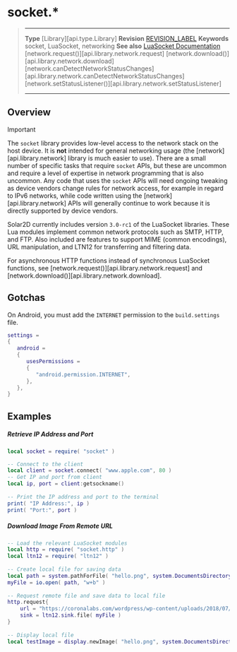 # socket.*

> --------------------- ------------------------------------------------------------------------------------------
> __Type__              [Library][api.type.Library]
> __Revision__          [REVISION_LABEL](REVISION_URL)
> __Keywords__          socket, LuaSocket, networking
> __See also__          [LuaSocket Documentation](https://rawgit.com/diegonehab/luasocket/master/doc/reference.html)
>						[network.request()][api.library.network.request]
>						[network.download()][api.library.network.download]
>						[network.canDetectNetworkStatusChanges][api.library.network.canDetectNetworkStatusChanges]
>						[network.setStatusListener()][api.library.network.setStatusListener]
> --------------------- ------------------------------------------------------------------------------------------


## Overview

<div class="guide-notebox-imp">
<div class="notebox-title-imp">Important</div>

The `socket` library provides low-level access to the network stack on the host device. It is __not__ intended for general networking usage (the&nbsp;[network][api.library.network] library is much easier to&nbsp;use). There are a small number of specific tasks that require `socket` APIs, but these are uncommon and require a level of expertise in network programming that is also uncommon. Any code that uses the `socket` APIs will need ongoing tweaking as device vendors change rules for network access, for example in regard to IPv6 networks, while code written using the [network][api.library.network] APIs will generally continue to work because it is directly supported by device vendors.

</div>

Solar2D currently includes version <nobr>`3.0-rc1`</nobr> of the LuaSocket libraries. These Lua modules implement common network protocols such as SMTP, HTTP, and FTP. Also included are features to support MIME (common&nbsp;encodings), URL manipulation, and LTN12 for transferring and filtering data.

For asynchronous HTTP functions instead of synchronous LuaSocket functions, see [network.request()][api.library.network.request] and [network.download()][api.library.network.download].


## Gotchas

On Android, you must add the `INTERNET` permission to the `build.settings` file.

``````lua
settings =
{
   android =
   {
      usesPermissions =
      {
         "android.permission.INTERNET",
      },
   },
}
``````

## Examples

##### Retrieve IP Address and Port

``````lua
local socket = require( "socket" )

-- Connect to the client
local client = socket.connect( "www.apple.com", 80 )
-- Get IP and port from client
local ip, port = client:getsockname()
 
-- Print the IP address and port to the terminal
print( "IP Address:", ip )
print( "Port:", port )
``````

##### Download Image From Remote URL

`````lua
-- Load the relevant LuaSocket modules
local http = require( "socket.http" )
local ltn12 = require( "ltn12" )
 
-- Create local file for saving data
local path = system.pathForFile( "hello.png", system.DocumentsDirectory )
myFile = io.open( path, "w+b" ) 
 
-- Request remote file and save data to local file
http.request{
	url = "https://coronalabs.com/wordpress/wp-content/uploads/2018/07/orange_vertikal_RGB.png", 
	sink = ltn12.sink.file( myFile )
}
 
-- Display local file
local testImage = display.newImage( "hello.png", system.DocumentsDirectory )
`````
